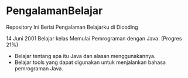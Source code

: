 # PengalamanBelajar
Repository Ini Berisi Pengalaman Belajarku di Dicoding

14 Juni 2001
Belajar kelas Memulai Pemrograman dengan Java. (Progres 21%)
 * Belajar tentang apa itu Java dan alasan menggunakannya.
 * Belajar tools yang dapat digunakan untuk menjalankan bahasa pemrograman Java.
 
